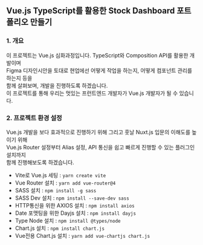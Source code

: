 ## Vue.js TypeScript를 활용한 Stock Dashboard 포트폴리오 만들기

### 1. 개요

이 프로젝트는 Vue.js 심화과정입니다. TypeScript와 Composition API를 활용한 개발이며 <br />
Figma 디자인시안을 토대로 현업에선 어떻게 작업을 하는지, 어떻게 컴포넌트 관리를 하는지 등을 <br />
함께 살펴보며, 개발을 진행하도록 하겠습니다. <br />
이 프로젝트를 통해 우리는 멋있는 프런트엔드 개발자가 Vue.js 개발자가 될 수 있습니다.

### 2. 프로젝트 환경 설정

Vue.js 개발을 보다 효과적으로 진행하기 위해 그리고 훗날 Nuxt.js 입문의 이해도를 높이기 위해 <br />
Vue.js Router 설정부터 Alias 설정, API 통신을 쉽고 빠르게 진행할 수 있는 플러그인 설치까지 <br />
함께 진행해보도록 하겠습니다. <br />

-   Vite로 Vue.js 세팅 : `yarn create vite`
-   Vue Router 설치 : `yarn add vue-router@4`
-   SASS 설치 : `npm install -g sass`
-   SASS Dev 설치 : `npm install --save-dev sass`
-   HTTP통신을 위한 AXIOS 설치 : `npm install axios`
-   Date 포맷팅을 위한 Dayjs 설치 : `npm install dayjs`
-   Type Node 설치 : `npm install @types/node`
-   Chart.js 설치 : `npm install chart.js`
-   Vue전용 Chart.js 설치 : `yarn add vue-chartjs chart.js`
